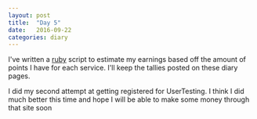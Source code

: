 ```yaml
---
layout: post
title:  "Day 5"
date:   2016-09-22 
categories: diary
---
```


I've written a [ruby](https://www.ruby-lang.org/en/) script to estimate my earnings based off the amount of points I have for each service. I'll keep the tallies posted on these diary pages.

I did my second attempt at getting registered for UserTesting. I think I did much better this time and hope I will be able to make some money through that site soon